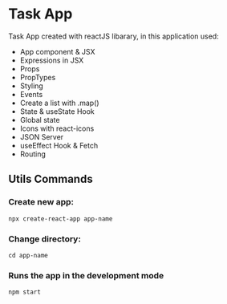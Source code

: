 # Task App

Task App created with reactJS libarary, in this application used:
- App component & JSX 
- Expressions in JSX 
- Props
- PropTypes
- Styling
- Events
- Create a list with .map()
- State & useState Hook
- Global state
- Icons with react-icons
- JSON Server
- useEffect Hook & Fetch
- Routing

## Utils Commands

### Create new app:
`npx create-react-app app-name`
### Change directory:
`cd app-name`
### Runs the app in the development mode
 `npm start`

